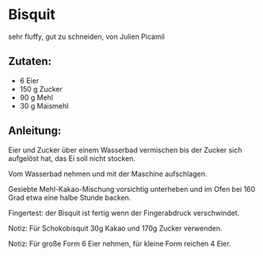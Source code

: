 Bisquit
===
sehr fluffy, gut zu schneiden, von Julien Picamil

Zutaten:
---
- 6  Eier
- 150 g Zucker
- 90 g Mehl
- 30 g Maismehl

Anleitung:
---
Eier und Zucker über einem Wasserbad vermischen bis der Zucker sich aufgelöst hat, das Ei soll nicht stocken.

Vom Wasserbad nehmen und mit der Maschine aufschlagen.

Gesiebte Mehl-Kakao-Mischung vorsichtig unterheben und im Ofen bei 160 Grad etwa eine halbe Stunde backen.

Fingertest: der Bisquit ist fertig wenn der Fingerabdruck verschwindet.

Notiz: Für Schokobisquit 30g Kakao und 170g Zucker verwenden.

Notiz: Für große Form 6 Eier nehmen, für kleine Form reichen 4 Eier.